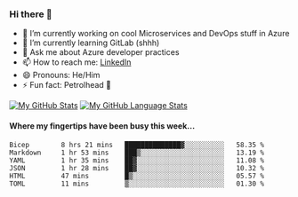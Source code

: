 ### Hi there 👋

- 🔭 I’m currently working on cool Microservices and DevOps stuff in Azure
- 🌱 I’m currently learning GitLab (shhh)
- 💬 Ask me about Azure developer practices
- 📫 How to reach me: [LinkedIn](https://www.linkedin.com/in/gordonbyers/)
- 😄 Pronouns: He/Him 
- ⚡ Fun fact: Petrolhead 🚙

[![My GitHub Stats](https://github-readme-stats.vercel.app/api/?username=gordonby&count_private=true&theme=tokyonight&showicons=true)]()
[![My GitHub Language Stats](https://github-readme-stats.vercel.app/api/top-langs/?username=gordonby&langs_count=5&theme=tokyonight)]()

#### Where my fingertips have been busy this week... 
<!--START_SECTION:waka-->

```text
Bicep        8 hrs 21 mins   ██████████████▓░░░░░░░░░░   58.35 %
Markdown     1 hr 53 mins    ███▒░░░░░░░░░░░░░░░░░░░░░   13.19 %
YAML         1 hr 35 mins    ██▓░░░░░░░░░░░░░░░░░░░░░░   11.08 %
JSON         1 hr 28 mins    ██▓░░░░░░░░░░░░░░░░░░░░░░   10.32 %
HTML         47 mins         █▒░░░░░░░░░░░░░░░░░░░░░░░   05.57 %
TOML         11 mins         ▒░░░░░░░░░░░░░░░░░░░░░░░░   01.30 %
```

<!--END_SECTION:waka-->
